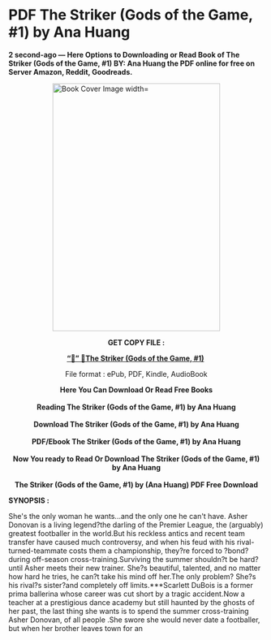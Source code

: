 # PDF The Striker (Gods of the Game, #1) by Ana Huang
<p><strong>2 second-ago &mdash; Here Options to Downloading or Read Book of The Striker (Gods of the Game, #1) BY: Ana Huang the PDF online for free on Server Amazon, Reddit, Goodreads.</strong></p><p><a href="https://educationsharingacademy.cloud/?book=204538483-the-striker"><img style="display: block; margin-left: auto; margin-right: auto;" src="https://i.gr-assets.com/images/S/compressed.photo.goodreads.com/books/1717102815l/204538483.jpg" alt="Book Cover Image width=" width="330" height="488" /></a></p><p style="text-align: center;"><strong>GET COPY FILE :</strong></p><p style="text-align: center;"><strong><a href="https://educationsharingacademy.cloud/?book=204538483-the-striker" target="_blank" rel="noopener">“📢” 🔗The Striker (Gods of the Game, #1)</a>&nbsp;</strong></p><p style="text-align: center;">File format : ePub, PDF, Kindle, AudioBook</p><div style="text-align: center;"><strong>Here You Can Download Or Read Free Books</strong></div><div style="text-align: center;">&nbsp;</div><div style="text-align: center;"><strong>Reading The Striker (Gods of the Game, #1) by Ana Huang</strong></div><div style="text-align: center;">&nbsp;</div><div style="text-align: center;"><strong>Download The Striker (Gods of the Game, #1) by Ana Huang</strong></div><div style="text-align: center;">&nbsp;</div><div style="text-align: center;"><strong>PDF/Ebook The Striker (Gods of the Game, #1) by Ana Huang</strong></div><div style="text-align: center;">&nbsp;</div><div style="text-align: center;"><strong>Now You ready to Read Or Download The Striker (Gods of the Game, #1) by Ana Huang</strong></div><div style="text-align: center;">&nbsp;</div><div style="text-align: center;"><strong>The Striker (Gods of the Game, #1) by (Ana Huang) PDF Free Download</strong></div><p><strong>SYNOPSIS :</strong></p><p>
  She's the only woman he wants...and the only one he can't have.
Asher Donovan is a living legend?the darling of the Premier League, the (arguably) greatest footballer in the world.But his reckless antics and recent team transfer have caused much controversy, and when his feud with his rival-turned-teammate costs them a championship, they?re forced to ?bond? during off-season cross-training.Surviving the summer shouldn?t be hard?until Asher meets their new trainer. She?s beautiful, talented, and no matter how hard he tries, he can?t take his mind off her.The only problem? She?s his rival?s sister?and completely off limits.***Scarlett DuBois is a former prima ballerina whose career was cut short by a tragic accident.Now a teacher at a prestigious dance academy but still haunted by the ghosts of her past, the last thing she wants is to spend the summer cross-training Asher Donovan, of all people .She swore she would never date a footballer, but when her brother leaves town for an </p>
